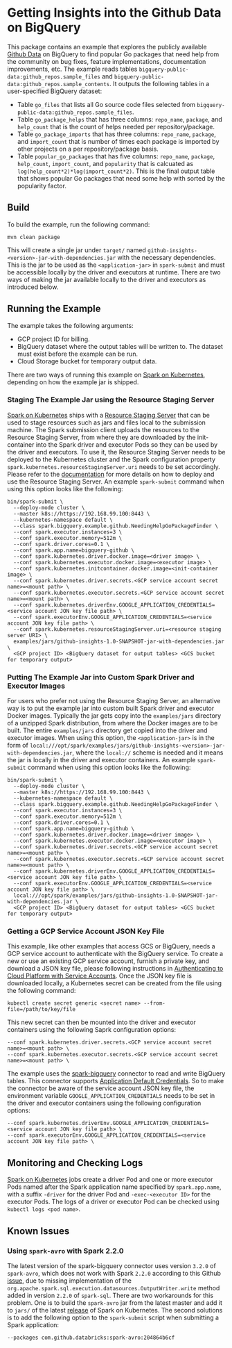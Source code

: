 # Getting Insights into the Github Data on BigQuery

This package contains an example that explores the publicly available [Github Data](https://cloud.google.com/bigquery/public-data/github) on BigQuery to find popular Go packages that need help from the community on bug fixes, feature implementations, documentation improvements, etc. The example reads tables `bigquery-public-data:github_repos.sample_files` and `bigquery-public-data:github_repos.sample_contents`. It outputs the following tables in a user-specified BigQuery dataset:
* Table `go_files` that lists all Go source code files selected from `bigquery-public-data:github_repos.sample_files`.
* Table `go_package_helps` that has three columns: `repo_name`, `package`, and `help_count` that is the count of helps needed per repository/package.
* Table `go_package_imports` that has three columns: `repo_name`, `package`, and `import_count` that is number of times each package is imported by other projects on a per repository/package basis.
* Table `popular_go_packages` that has five columns: `repo_name`, `package`, `help_count`, `import_count`, and `popularity` that is calcuated as `log(help_count*2)*log(import_count*2)`. This is the final output table that shows popular Go packages that need some help with sorted by the popularity factor.

## Build

To build the example, run the following command:

```
mvn clean package
```

This will create a single jar under `target/` named `github-insights-<version>-jar-with-dependencies.jar` with the necessary dependencies. This is the jar to be used as the `<application-jar>` in `spark-submit` and must be accessible locally by the driver and executors at runtime. There are two ways of making the jar available locally to the driver and executors as introduced below.

## Running the Example

The example takes the following arguments:
* GCP project ID for billing.
* BigQuery dataset where the output tables will be written to. The dataset must exist before the example can be run.
* Cloud Storage bucket for temporary output data.

There are two ways of running this example on [Spark on Kubernetes](https://github.com/apache-spark-on-k8s/spark), depending on how the example jar is shipped.

### Staging The Example Jar using the Resource Staging Server

[Spark on Kubernetes](https://github.com/apache-spark-on-k8s/spark) ships with a [Resource Staging Server](https://apache-spark-on-k8s.github.io/userdocs/running-on-kubernetes.html#dependency-management) that can be used to stage resources such as jars and files local to the submission machine. The Spark submission client uploads the resources to the Resource Staging Server, from where they are downloaded by the init-container into the Spark driver and executor Pods so they can be used by the driver and executors. To use it, the Resource Staging Server needs to be deployed to the Kubernetes cluster and the Spark configuration property `spark.kubernetes.resourceStagingServer.uri` needs to be set accordingly. Please refer to the [documentation](https://apache-spark-on-k8s.github.io/userdocs/running-on-kubernetes.html#dependency-management) for more details on how to deploy and use the Resource Staging Server. An example `spark-submit` command when using this option looks like the following:

```
bin/spark-submit \
  --deploy-mode cluster \
  --master k8s://https://192.168.99.100:8443 \
  --kubernetes-namespace default \
  --class spark.bigquery.example.github.NeedingHelpGoPackageFinder \
  --conf spark.executor.instances=3 \
  --conf spark.executor.memory=512m \
  --conf spark.driver.cores=0.1 \
  --conf spark.app.name=bigquery-github \
  --conf spark.kubernetes.driver.docker.image=<driver image> \
  --conf spark.kubernetes.executor.docker.image=<executor image> \
  --conf spark.kubernetes.initcontainer.docker.image=<init-container image> \
  --conf spark.kubernetes.driver.secrets.<GCP service account secret name>=<mount path> \
  --conf spark.kubernetes.executor.secrets.<GCP service account secret name>=<mount path> \
  --conf spark.kubernetes.driverEnv.GOOGLE_APPLICATION_CREDENTIALS=<service account JON key file path> \
  --conf spark.executorEnv.GOOGLE_APPLICATION_CREDENTIALS=<service account JON key file path> \
  --conf spark.kubernetes.resourceStagingServer.uri=<resource staging server URI> \ 
  examples/jars/github-insights-1.0-SNAPSHOT-jar-with-dependencies.jar \
  <GCP project ID> <BigQuery dataset for output tables> <GCS bucket for temporary output>
```

### Putting The Example Jar into Custom Spark Driver and Executor Images

For users who prefer not using the Resource Staging Server, an alternative way is to put the example jar into custom built Spark driver and executor Docker images. Typically the jar gets copy into the `examples/jars` directory of a unzipped Spark distribution, from where the Docker images are to be built. The entire `examples/jars` directory get copied into the driver and executor images. When using this option, the `<application-jar>` is in the form of `local:///opt/spark/examples/jars/github-insights-<version>-jar-with-dependencies.jar`, where the `local://` scheme is needed and it means the jar is locally in the driver and executor containers. An example `spark-submit` command when using this option looks like the following:

```
bin/spark-submit \
  --deploy-mode cluster \
  --master k8s://https://192.168.99.100:8443 \
  --kubernetes-namespace default \
  --class spark.bigquery.example.github.NeedingHelpGoPackageFinder \
  --conf spark.executor.instances=3 \
  --conf spark.executor.memory=512m \
  --conf spark.driver.cores=0.1 \
  --conf spark.app.name=bigquery-github \
  --conf spark.kubernetes.driver.docker.image=<driver image> \
  --conf spark.kubernetes.executor.docker.image=<executor image> \
  --conf spark.kubernetes.driver.secrets.<GCP service account secret name>=<mount path> \
  --conf spark.kubernetes.executor.secrets.<GCP service account secret name>=<mount path> \
  --conf spark.kubernetes.driverEnv.GOOGLE_APPLICATION_CREDENTIALS=<service account JON key file path> \
  --conf spark.executorEnv.GOOGLE_APPLICATION_CREDENTIALS=<service account JON key file path> \
  local:///opt/spark/examples/jars/github-insights-1.0-SNAPSHOT-jar-with-dependencies.jar \
  <GCP project ID> <BigQuery dataset for output tables> <GCS bucket for temporary output>
```   

### Getting a GCP Service Account JSON Key File

This example, like other examples that access GCS or BigQuery, needs a GCP service account to authenticate with the BigQuery service. To create a new or use an existing GCP service account, furnish a private key, and download a JSON key file, please following instructions in [Authenticating to Cloud Platform with Service Accounts](https://cloud-dot-devsite.googleplex.com/container-engine/docs/tutorials/authenticating-to-cloud-pubsub). Once the JSON key file is downloaded locally, a Kubernetes secret can be created from the file using the following command:
      
```
kubectl create secret generic <secret name> --from-file=/path/to/key/file
```

This new secret can then be mounted into the driver and executor containers using the following Saprk configuration options:

```
--conf spark.kubernetes.driver.secrets.<GCP service account secret name>=<mount path> \
--conf spark.kubernetes.executor.secrets.<GCP service account secret name>=<mount path> \
```

The example uses the [spark-bigquery](https://github.com/spotify/spark-bigquery) connector to read and write BigQuery tables. This connector supports [Application Default Credentials](https://developers.google.com/identity/protocols/application-default-credentials). So to make the connector be aware of the service account JSON key file, the environment variable `GOOGLE_APPLICATION_CREDENTIALS` needs to be set in the driver and executor containers using the following configuration options:

```
--conf spark.kubernetes.driverEnv.GOOGLE_APPLICATION_CREDENTIALS=<service account JON key file path> \
--conf spark.executorEnv.GOOGLE_APPLICATION_CREDENTIALS=<service account JON key file path> \
```

## Monitoring and Checking Logs

[Spark on Kubernetes](https://github.com/apache-spark-on-k8s/spark) jobs create a driver Pod and one or more executor Pods named after the Spark application name specified by `spark.app.name`, with a suffix `-driver` for the driver Pod and `-exec-<executor ID>` for the executor Pods. The logs of a driver or executor Pod can be checked using `kubectl logs <pod name>`.

## Known Issues

### Using `spark-avro` with Spark 2.2.0

The latest version of the spark-bigquery connector uses version `3.2.0` of `spark-avro`, which does not work with Spark `2.2.0` according to this Github [issue](https://github.com/databricks/spark-avro/issues/240), due to missing implementation of the `org.apache.spark.sql.execution.datasources.OutputWriter.write` method added in version `2.2.0` of `spark-sql`. There are two workarounds for this problem. One is to build the `spark-avro` jar from the latest master and add it to `jars/` of the latest [release](https://github.com/apache-spark-on-k8s/spark/releases/tag/v2.2.0-kubernetes-0.4.0) of Spark on Kubernetes. The second solutions is to add the following option to the `spark-submit` script when submitting a Spark application:

```
--packages com.github.databricks:spark-avro:204864b6cf
```     